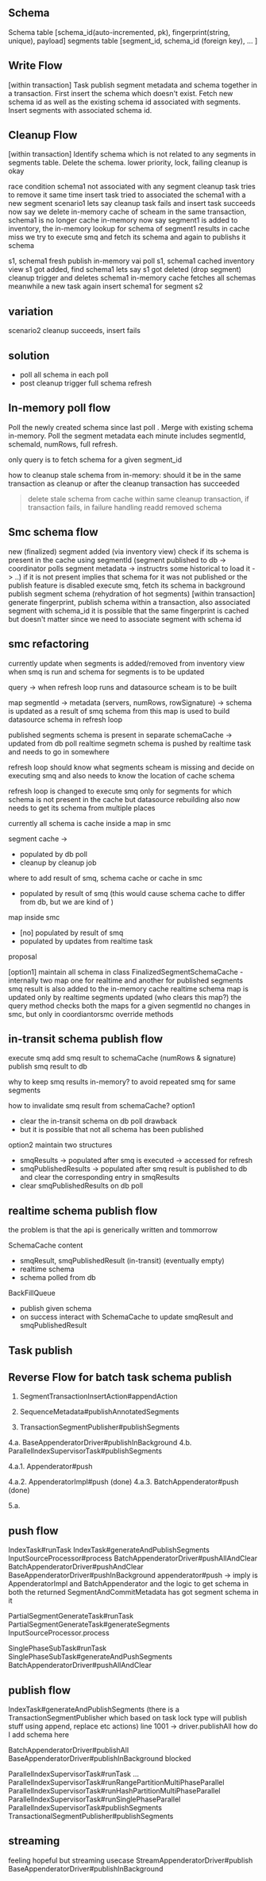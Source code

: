 Schema
--
Schema table [schema_id(auto-incremented, pk), fingerprint(string, unique), payload]
segments table [segment_id, schema_id (foreign key), ... ]

Write Flow
--
[within transaction]
Task publish segment metadata and schema together in a transaction.
First insert the schema which doesn't exist.
Fetch new schema id as well as the existing schema id associated with segments.
Insert segments with associated schema id.

Cleanup Flow
--
[within transaction]
Identify schema which is not related to any segments in segments table.
Delete the schema.
lower priority, lock, failing cleanup is okay


race condition
schema1 not associated with any segment
cleanup task tries to remove it
same time insert task tried to associated the schema1 with a new segment
scenario1
lets say cleanup task fails and insert task succeeds
now say we delete in-memory cache of scheam in the same transaction, schema1 is no longer cache in-memory
now say segment1 is added to inventory, the in-memory lookup for schema of segment1 results in cache miss
we try to execute smq and fetch its schema and again to publishs it schema

s1, schema1 fresh publish
in-memory vai poll s1, schema1 cached
inventory view s1 got added, find schema1
lets say s1 got deleted (drop segment)
cleanup trigger and deletes schema1
in-memory cache fetches all schemas
meanwhile a new task again insert schema1 for segment s2

variation
--


scenario2
cleanup succeeds, insert fails

solution
--
- poll all schema in each poll
- post cleanup trigger full schema refresh



In-memory poll flow
--
Poll the newly created schema since last poll .
Merge with existing schema in-memory.
Poll the segment metadata each minute includes segmentId, schemaId, numRows, full refresh.

only query is to fetch schema for a given segment_id

how to cleanup stale schema from in-memory:
should it be in the same transaction as cleanup or after the cleanup transaction has succeeded
> delete stale schema from cache within same cleanup transaction, if transaction fails, in failure handling readd removed schema

Smc schema flow
--
new (finalized) segment added (via inventory view)
check if its schema is present in the cache using segmentId
(segment published to db -> coordinator polls segment metadata -> instructrs some historical to load it -> ..)
if it is not present implies that schema for it was not published or the publish feature is disabled
execute smq, fetch its schema
in background publish segment schema (rehydration of hot segments)
[within transaction]
generate fingerprint, publish schema within a transaction, also associated segment with schema_id
it is possible that the same fingerprint is cached
but doesn't matter since we need to associate segment with schema id


smc refactoring
--
currently
update when segments is added/removed from inventory view
when smq is run and schema for segments is to be updated

query -> when refresh loop runs and datasource scheam is to be built

map segmentId -> metadata (servers, numRows, rowSignature) -> schema is updated as a result of smq
schema from this map is used to build datasource schema in refresh loop


published segments schema is present in separate schemaCache -> updated from db poll
realtime segmetn schema is pushed by realtime task and needs to go in somewhere

refresh loop should know what segments scheam is missing and decide on executing smq
and also needs to know the location of cache schema


refresh loop is changed to execute smq only for segments for which schema is not present in the cache
but datasource rebuilding also now needs to get its schema from multiple places

currently all schema is cache inside a map in smc

segment cache ->
- populated by db poll
- cleanup by cleanup job

where to add result of smq, schema cache or cache in smc
- populated by result of smq
(this would cause schema cache to differ from db, but we are kind of )

map inside smc
- [no] populated by result of smq
- populated by updates from realtime task

proposal

[option1]
maintain all schema in class FinalizedSegmentSchemaCache -
internally two map one for realtime and another for published segments
smq result is also added to the in-memory cache
realtime schema map is updated only by realtime segments updated (who clears this map?)
the query method checks both the maps for a given segmentId
no changes in smc, but only in coordiantorsmc override methods


in-transit schema publish flow
--
execute smq
add smq result to schemaCache (numRows & signature)
publish smq result to db

why to keep smq results in-memory?
to avoid repeated smq for same segments

how to invalidate smq result from schemaCache?
option1
- clear the in-transit schema on db poll
drawback
- but it is possible that not all schema has been published


option2
maintain two structures
- smqResults -> populated after smq is executed -> accessed for refresh
- smqPublishedResults -> populated after smq result is published to db and clear the corresponding entry in smqResults
- clear smqPublishedResults on db poll



realtime schema publish flow
--
the problem is that the api is generically written and tommorrow


SchemaCache content
- smqResult, smqPublishedResult (in-transit) (eventually empty)
- realtime schema
- schema polled from db


BackFillQueue
- publish given schema
- on success interact with SchemaCache to update smqResult and smqPublishedResult



Task publish
--

Reverse Flow for batch task schema publish
--

1. SegmentTransactionInsertAction#appendAction

2. SequenceMetadata#publishAnnotatedSegments

3. TransactionSegmentPublisher#publishSegments

4.a. BaseAppenderatorDriver#publishInBackground
4.b. ParallelIndexSupervisorTask#publishSegments

4.a.1. Appenderator#push

4.a.2. AppenderatorImpl#push (done)
4.a.3. BatchAppenderator#push (done)

5.a.

push flow
---
IndexTask#runTask
IndexTask#generateAndPublishSegments
InputSourceProcessor#process
BatchAppenderatorDriver#pushAllAndClear
BatchAppenderatorDriver#pushAndClear
BaseAppenderatorDriver#pushInBackground
appenderator#push -> imply is AppenderatorImpl and BatchAppenderator and the logic to get schema in both
the returned SegmentAndCommitMetadata has got segment schema in it


PartialSegmentGenerateTask#runTask
PartialSegmentGenerateTask#generateSegments
InputSourceProcessor.process

SinglePhaseSubTask#runTask
SinglePhaseSubTask#generateAndPushSegments
BatchAppenderatorDriver#pushAllAndClear


publish flow
---
IndexTask#generateAndPublishSegments (there is a TransactionSegmentPublisher which based on task lock type will publish stuff using append, replace etc actions)
line 1001 -> driver.publishAll how do I add schema here

BatchAppenderatorDriver#publishAll
BaseAppenderatorDriver#publishInBackground
blocked

ParallelIndexSupervisorTask#runTask
...
ParallelIndexSupervisorTask#runRangePartitionMultiPhaseParallel
ParallelIndexSupervisorTask#runHashPartitionMultiPhaseParallel
ParallelIndexSupervisorTask#runSinglePhaseParallel
ParallelIndexSupervisorTask#publishSegments
TransactionalSegmentPublisher#publishSegments


streaming
---
feeling hopeful but streaming usecase
StreamAppenderatorDriver#publish
BaseAppenderatorDriver#publishInBackground

